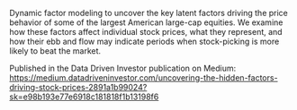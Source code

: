 Dynamic factor modeling to uncover the key latent factors driving the price behavior of some of the largest American large-cap equities. We examine how these factors affect individual stock prices, what they represent, and how their ebb and flow may indicate periods when stock-picking is more likely to beat the market.

Published in the Data Driven Investor publication on Medium: https://medium.datadriveninvestor.com/uncovering-the-hidden-factors-driving-stock-prices-2891a1b99024?sk=e98b193e77e6918c181818f1b13198f6
